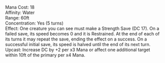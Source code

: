 Mana Cost: 18  
Affinity: Water  
Range: 60ft  
Concentration: Yes (5 turns)  
Effect: One creature you can see must make a Strength Save (DC 17). On a failed save, its speed becomes 0 and it is Restrained. At the end of each of its turns it may repeat the save, ending the effect on a success. On a successful initial save, its speed is halved until the end of its next turn.  
Upcast: Increase DC by +2 per x3 Mana or affect one additional target within 10ft of the primary per x4 Mana.